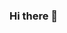 ### Hi there 👋

<!--
**lincolnmazzei/lincolnmazzei** is a ✨ _special_ ✨ repository because its `README.md` (this file) appears on your GitHub profile.

Here are some ideas to get you started:

- 🔭 I’m currently working on an MLIS @ Drexel
- 📫 How to reach me: ldm73@drexel.edu
- 😄 Pronouns: He/Him
- 
-->
